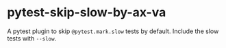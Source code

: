 # pytest-skip-slow-by-ax-va
A pytest plugin to skip `@pytest.mark.slow` tests by default.
Include the slow tests with `--slow`.